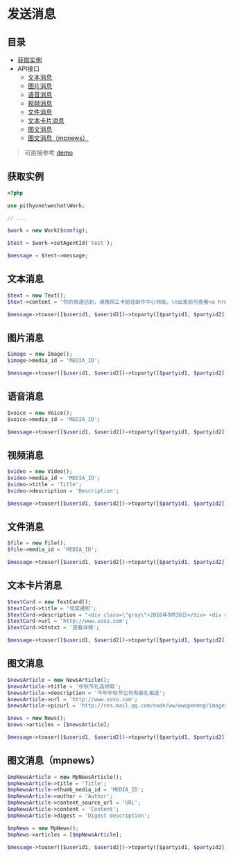 # 发送消息

## 目录

- [获取实例](#获取实例)
- API接口
    - [文本消息](#文本消息)
    - [图片消息](#图片消息)
    - [语音消息](#语音消息)
    - [视频消息](#视频消息)
    - [文件消息](#文件消息)
    - [文本卡片消息](#文本卡片消息)
    - [图文消息](#图文消息)
    - [图文消息（mpnews）](#图文消息（mpnews）)

> 可直接参考 [demo](../examples/message.php)

## 获取实例

```php
<?php

use pithyone\wechat\Work;

// ...

$work = new Work($config);

$test = $work->setAgentId('test');

$message = $test->message;
```

## 文本消息

```php
$text = new Text();
$text->content = "你的快递已到，请携带工卡前往邮件中心领取。\n出发前可查看<a href=\"http://work.weixin.qq.com\">邮件中心视频实况</a>，聪明避开排队。";

$message->touser([$userid1, $userid2])->toparty([$partyid1, $partyid2])->totag([$tagid1, $tagid2])->safe(0)->send($text);
```

## 图片消息

```php
$image = new Image();
$image->media_id = 'MEDIA_ID';

$message->touser([$userid1, $userid2])->toparty([$partyid1, $partyid2])->totag([$tagid1, $tagid2])->safe(0)->send($image);
```

## 语音消息

```php
$voice = new Voice();
$voice->media_id = 'MEDIA_ID';

$message->touser([$userid1, $userid2])->toparty([$partyid1, $partyid2])->totag([$tagid1, $tagid2])->safe(0)->send($voice);
```

## 视频消息

```php
$video = new Video();
$video->media_id = 'MEDIA_ID';
$video->title = 'Title';
$video->description = 'Description';

$message->touser([$userid1, $userid2])->toparty([$partyid1, $partyid2])->totag([$tagid1, $tagid2])->safe(0)->send($video);
```

## 文件消息

```php
$file = new File();
$file->media_id = 'MEDIA_ID';

$message->touser([$userid1, $userid2])->toparty([$partyid1, $partyid2])->totag([$tagid1, $tagid2])->safe(0)->send($file);
```

## 文本卡片消息

```php
$textCard = new TextCard();
$textCard->title = '领奖通知';
$textCard->description = "<div class=\"gray\">2016年9月26日</div> <div class=\"normal\">恭喜你抽中iPhone 7一台，领奖码：xxxx</div><div class=\"highlight\">请于2016年10月10日前联系行政同事领取</div>";
$textCard->url = 'http://www.soso.com';
$textCard->btntxt = '查看详情';

$message->touser([$userid1, $userid2])->toparty([$partyid1, $partyid2])->totag([$tagid1, $tagid2])->safe(0)->send($textCard);
```

## 图文消息

```php
$newsArticle = new NewsArticle();
$newsArticle->title = '中秋节礼品领取';
$newsArticle->description = '今年中秋节公司有豪礼相送';
$newsArticle->url = 'http://www.soso.com';
$newsArticle->picurl = 'http://res.mail.qq.com/node/ww/wwopenmng/images/independent/doc/test_pic_msg1.png';

$news = new News();
$news->articles = [$newsArticle];

$message->touser([$userid1, $userid2])->toparty([$partyid1, $partyid2])->totag([$tagid1, $tagid2])->safe(0)->send($news);
```

## 图文消息（mpnews）

```php
$mpNewsArticle = new MpNewsArticle();
$mpNewsArticle->title = 'Title';
$mpNewsArticle->thumb_media_id = 'MEDIA_ID';
$mpNewsArticle->author = 'Author';
$mpNewsArticle->content_source_url = 'URL';
$mpNewsArticle->content = 'Content';
$mpNewsArticle->digest = 'Digest description';

$mpNews = new MpNews();
$mpNews->articles = [$mpNewsArticle];

$message->touser([$userid1, $userid2])->toparty([$partyid1, $partyid2])->totag([$tagid1, $tagid2])->safe(0)->send($mpNews);
```

